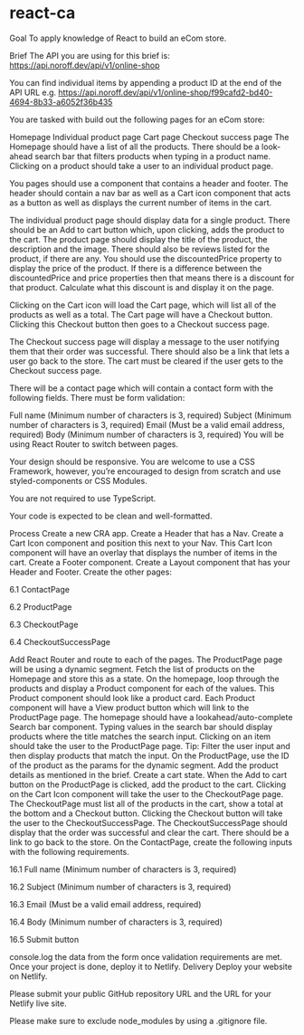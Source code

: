 # react-ca

Goal
To apply knowledge of React to build an eCom store.

Brief
The API you are using for this brief is: https://api.noroff.dev/api/v1/online-shop

You can find individual items by appending a product ID at the end of the API URL e.g. https://api.noroff.dev/api/v1/online-shop/f99cafd2-bd40-4694-8b33-a6052f36b435

You are tasked with build out the following pages for an eCom store:

Homepage
Individual product page
Cart page
Checkout success page
The Homepage should have a list of all the products. There should be a look-ahead search bar that filters products when typing in a product name. Clicking on a product should take a user to an individual product page.

You pages should use a <Layout> component that contains a header and footer. The header should contain a nav bar as well as a Cart icon component that acts as a button as well as displays the current number of items in the cart.

The individual product page should display data for a single product. There should be an Add to cart button which, upon clicking, adds the product to the cart. The product page should display the title of the product, the description and the image. There should also be reviews listed for the product, if there are any. You should use the discountedPrice property to display the price of the product. If there is a difference between the discountedPrice and price properties then that means there is a discount for that product. Calculate what this discount is and display it on the page.

Clicking on the Cart icon will load the Cart page, which will list all of the products as well as a total. The Cart page will have a Checkout button. Clicking this Checkout button then goes to a Checkout success page.

The Checkout success page will display a message to the user notifying them that their order was successful. There should also be a link that lets a user go back to the store. The cart must be cleared if the user gets to the Checkout success page.

There will be a contact page which will contain a contact form with the following fields. There must be form validation:

Full name (Minimum number of characters is 3, required)
Subject (Minimum number of characters is 3, required)
Email (Must be a valid email address, required)
Body (Minimum number of characters is 3, required)
You will be using React Router to switch between pages.

Your design should be responsive. You are welcome to use a CSS Framework, however, you’re encouraged to design from scratch and use styled-components or CSS Modules.

You are not required to use TypeScript.

Your code is expected to be clean and well-formatted.

Process
Create a new CRA app.
Create a Header that has a Nav.
Create a Cart Icon component and position this next to your Nav. This Cart Icon component will have an overlay that displays the number of items in the cart.
Create a Footer component.
Create a Layout component that has your Header and Footer.
Create the other pages:

6.1 ContactPage

6.2 ProductPage

6.3 CheckoutPage

6.4 CheckoutSuccessPage

Add React Router and route to each of the pages. The ProductPage page will be using a dynamic segment.
Fetch the list of products on the Homepage and store this as a state.
On the homepage, loop through the products and display a Product component for each of the values. This Product component should look like a product card. Each Product component will have a View product button which will link to the ProductPage page.
The homepage should have a lookahead/auto-complete Search bar component. Typing values in the search bar should display products where the title matches the search input. Clicking on an item should take the user to the ProductPage page. Tip: Filter the user input and then display products that match the input.
On the ProductPage, use the ID of the product as the params for the dynamic segment. Add the product details as mentioned in the brief.
Create a cart state. When the Add to cart button on the ProductPage is clicked, add the product to the cart.
Clicking on the Cart Icon component will take the user to the CheckoutPage page.
The CheckoutPage must list all of the products in the cart, show a total at the bottom and a Checkout button.
Clicking the Checkout button will take the user to the CheckoutSuccessPage.
The CheckoutSuccessPage should display that the order was successful and clear the cart. There should be a link to go back to the store.
On the ContactPage, create the following inputs with the following requirements.

16.1 Full name (Minimum number of characters is 3, required)

16.2 Subject (Minimum number of characters is 3, required)

16.3 Email (Must be a valid email address, required)

16.4 Body (Minimum number of characters is 3, required)

16.5 Submit button

console.log the data from the form once validation requirements are met.
Once your project is done, deploy it to Netlify.
Delivery
Deploy your website on Netlify.

Please submit your public GitHub repository URL and the URL for your Netlify live site.

Please make sure to exclude node_modules by using a .gitignore file.